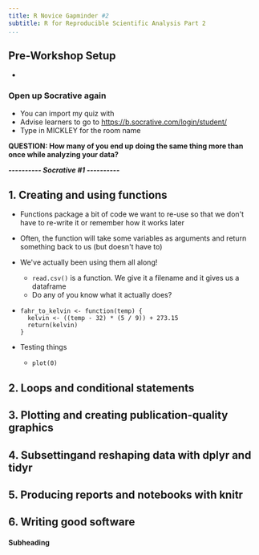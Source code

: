 ```yaml
---
title: R Novice Gapminder #2
subtitle: R for Reproducible Scientific Analysis Part 2
...
```


## Pre-Workshop Setup ##

-   

### Open up Socrative again ###
-   You can import my quiz with 
-   Advise learners to go to <https://b.socrative.com/login/student/>
-   Type in MICKLEY for the room name

**QUESTION: How many of you end up doing the same thing more than once while analyzing your data?**

***---------- Socrative #1 ----------***

## 1. Creating and using functions
- Functions package a bit of code we want to re-use so that we don't have to re-write it or remember how it works later
- Often, the function will take some variables as arguments and return something back to us (but doesn't have to)
- We've actually been using them all along!
  - `read.csv()` is a function.  We give it a filename and it gives us a dataframe
  - Do any of you know what it actually does?
- <span></span>
    ```
    fahr_to_kelvin <- function(temp) {
      kelvin <- ((temp - 32) * (5 / 9)) + 273.15
      return(kelvin)
    }
    ```

- Testing things
  -   `plot(0)`

## 2. Loops and conditional statements


## 3. Plotting and creating publication-quality graphics


## 4. Subsettingand reshaping data with dplyr and tidyr


## 5. Producing reports and notebooks with knitr


## 6. Writing good software


#### Subheading 
